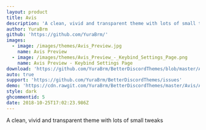 ```yaml
---
layout: product
title: Avis
description: 'A clean, vivid and transparent theme with lots of small tweaks'
author: YuraBrm
github: 'https://github.com/YuraBrm/'
images:
  - image: /images/themes/Avis_Preview.jpg
    name: Avis Preview
  - image: /images/themes/Avis_Preview_-_Keybind_Settings_Page.png
    name: Avis Preview - Keybind Settings Page
download: 'https://github.com/YuraBrm/BetterDiscordThemes/blob/master/Avis/Avis.theme.css'
auto: true
support: 'https://github.com/YuraBrm/BetterDiscordThemes/issues'
demo: 'https://cdn.rawgit.com/YuraBrm/BetterDiscordThemes/master/Avis/Avis.theme.css'
style: dark
ghcommentid: 5
date: 2018-10-25T17:02:23.986Z
---
```

A clean, vivid and transparent theme with lots of small tweaks